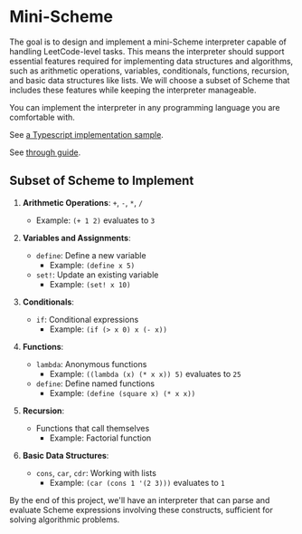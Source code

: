 # Mini-Scheme

The goal is to design and implement a mini-Scheme interpreter capable of handling LeetCode-level tasks. This means the interpreter should support essential features required for implementing data structures and algorithms, such as arithmetic operations, variables, conditionals, functions, recursion, and basic data structures like lists. We will choose a subset of Scheme that includes these features while keeping the interpreter manageable.

You can implement the interpreter in any programming language you are comfortable with.

See [a Typescript implementation sample](https://github.com/Junxiao-Liao/Mini-Scheme/tree/main/ts-impl).

See [through guide](https://github.com/Junxiao-Liao/Mini-Scheme/tree/main/guide).

## Subset of Scheme to Implement

1. **Arithmetic Operations**: `+`, `-`, `*`, `/`
   - Example: `(+ 1 2)` evaluates to `3`

2. **Variables and Assignments**:
   - `define`: Define a new variable
     - Example: `(define x 5)`
   - `set!`: Update an existing variable
     - Example: `(set! x 10)`

3. **Conditionals**:
   - `if`: Conditional expressions
     - Example: `(if (> x 0) x (- x))`

4. **Functions**:
   - `lambda`: Anonymous functions
     - Example: `((lambda (x) (* x x)) 5)` evaluates to `25`
   - `define`: Define named functions
     - Example: `(define (square x) (* x x))`

5. **Recursion**:
   - Functions that call themselves
     - Example: Factorial function

6. **Basic Data Structures**:
   - `cons`, `car`, `cdr`: Working with lists
     - Example: `(car (cons 1 '(2 3)))` evaluates to `1`

By the end of this project, we'll have an interpreter that can parse and evaluate Scheme expressions involving these constructs, sufficient for solving algorithmic problems.